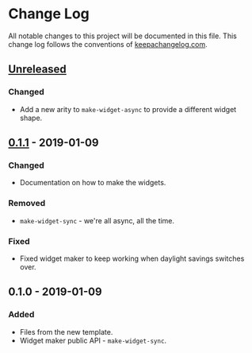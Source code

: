 # Change Log
All notable changes to this project will be documented in this file. This change log follows the conventions of [keepachangelog.com](http://keepachangelog.com/).

## [Unreleased]
### Changed
- Add a new arity to `make-widget-async` to provide a different widget shape.

## [0.1.1] - 2019-01-09
### Changed
- Documentation on how to make the widgets.

### Removed
- `make-widget-sync` - we're all async, all the time.

### Fixed
- Fixed widget maker to keep working when daylight savings switches over.

## 0.1.0 - 2019-01-09
### Added
- Files from the new template.
- Widget maker public API - `make-widget-sync`.

[Unreleased]: https://github.com/your-name/newspaper-number-puzzle/compare/0.1.1...HEAD
[0.1.1]: https://github.com/your-name/newspaper-number-puzzle/compare/0.1.0...0.1.1
